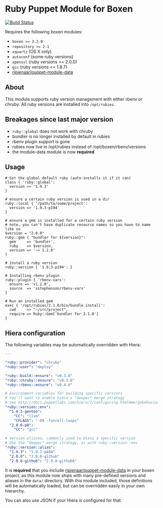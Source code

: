 # Ruby Puppet Module for Boxen

[![Build Status](https://travis-ci.org/boxen/puppet-ruby.png?branch=master)](https://travis-ci.org/boxen/puppet-ruby)

Requires the following boxen modules:

* `boxen >= 3.2.0`
* `repository >= 2.1`
* `xquartz` (OS X only)
* `autoconf` (some ruby versions)
* `openssl` (ruby versions >= 2.0.0)
* `gcc` (ruby versions <= 1.8.7)
* [ripienaar/puppet-module-data](https://github.com/ripienaar/puppet-module-data)

## About

This module supports ruby version management with either rbenv or chruby.
All ruby versions are installed into `/opt/rubies`.

## Breakages since last major version

* `ruby::global` does not work with chruby
* bundler is no longer installed by default in rubies
* rbenv plugin support is gone
* rubies now live in /opt/rubies instead of /opt/boxen/rbenv/versions
* the module-data module is now **required**

## Usage

```puppet
# Set the global default ruby (auto-installs it if it can)
class { 'ruby::global':
  version => '1.9.3'
}

# ensure a certain ruby version is used in a dir
ruby::local { '/path/to/some/project':
  version => '1.9.3-p194'
}

# ensure a gem is installed for a certain ruby version
# note, you can't have duplicate resource names so you have to name like so
$version = "2.0.0"
ruby::gem { "bundler for ${version}":
  gem     => 'bundler',
  ruby    => $version,
  version => '~> 1.2.0'
}

# install a ruby version
ruby::version { '1.9.3-p194': }

# Installing rbenv plugin
ruby::plugin { 'rbenv-vars':
  ensure => 'v1.2.0',
  source  => 'sstephenson/rbenv-vars'
}

# Run an installed gem
exec { '/opt/rubies/2.1.0/bin/bundle install':
  cwd     => "~/src/project",
  require => Ruby::Gem['bundler for 2.1.0']
}
```

## Hiera configuration

The following variables may be automatically overridden with Hiera:

``` yaml
---

"ruby::provider": "chruby"
"ruby::user": "deploy"

"ruby::build::ensure": "v0.3.8"
"ruby::chruby::ensure": "v0.3.6"
"ruby::rbenv::ensure": "v0.4.0"

# Environment variables for building specific versions
# You'll want to enable hiera's "deeper" merge strategy
# See http://docs.puppetlabs.com/hiera/1/configuring.html#mergebehavior
"ruby::version::env":
  "1.9.3-gentoo":
    "CC": "llvm"
    "CFLAGS": "-O9 -funroll-loops"
  "2.0.0-p0":
    "CC": "gcc"

# Version aliases, commonly used to bless a specific version
# Use the "deeper" merge strategy, as with ruby::version::env
"ruby::version::alias":
  "1.9.3": "1.9.3-p484"
  "2.0.0": "2.0.0-github"
  "2.0.0-github": "2.0.0-github6"
```

It is **required** that you include
[ripienaar/puppet-module-data](https://github.com/ripienaar/puppet-module-data)
in your boxen project, as this module now ships with many pre-defined versions
and aliases in the `data/` directory. With this module included, those
definitions will be automatically loaded, but can be overridden easily in your
own hierarchy.

You can also use JSON if your Hiera is configured for that.
